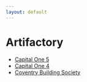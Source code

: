 ```yaml
---
layout: default
---
```

# Artifactory
* [Capital One 5](/assignments/Capital%20One%205.html)
* [Capital One 4](/assignments/Capital%20One%204.html)
* [Coventry Building Society](/assignments/Coventry%20Building%20Society.html)
